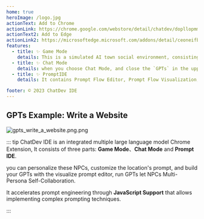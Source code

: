 ```yaml
---
home: true
heroImage: /logo.jpg
actionText: Add to Chrome
actionLink: https://chrome.google.com/webstore/detail/chatdev/dopllopmmfnghbahgbdejnkebfcmomej
actionText2: Add to Edge
actionLink2: https://microsoftedge.microsoft.com/addons/detail/ceoneifbmcdiihmgfjeodiholmbpmibm?utm_source=toscl
features:
  - title: ✨ Game Mode
    details: This is a simulated AI town social environment, consisting of 25 NPCs with independent consciousness and a controlled player,all the roles you can customize, you can design a mathematician, a psychological analysis expert to solve various problems for you, you just need to define a reasonable Prompt role definition, the richness of the map will be completely controlled by you.
  - title: ✨ Chat Mode
    details: when you choose Chat Mode, and close the `GPTs` in the upper right corner, select your favorite large model on the left, Chat Mode will be a regular LLM UI, and all your inputs will be through the normal LLM interface, output the reply of the large model.
  - title: ✨ PromptIDE
    details: It contains Prompt Flow Editor, Prompt Flow Visualization, JavaScript Support, Export & Import. Prompt flow is a suite of development tools designed to streamline the end-to-end development cycle of LLM-based AI applications, from ideation, prototyping, testing, evaluation.    It makes prompt engineering much easier and enables you to build LLM apps with production quality.

footer: © 2023 ChatDev IDE
---
```


## GPTs Example: Write a Website
![gpts_write_a_website.png.png](/images/gpts_write_a_website.png)

::: tip
ChatDev IDE is an integrated multiple large language model Chrome Extension, It consists of three parts: **Game Mode**、**Chat Mode** and **Prompt IDE**.

you can personalize these NPCs, customize the location's prompt, and build your GPTs with the visualize prompt editor, run GPTs let NPCs Multi-Persona Self-Collaboration.

It accelerates prompt engineering through **JavaScript Support** that allows implementing complex prompting techniques.

:::
